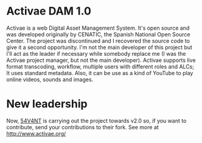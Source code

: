 # Activae DAM 1.0
Activae is a web Digital Asset Management System. It's open source and was developed originally by CENATIC, the Spanish National Open Source Center. The project was discontinued and I recovered the source code to give it a second opportunity. I'm not the main developer of this project but I'll act as the leader if necessary while somebody replace me (I was the Activae project manager, but not the main developer). Activae supports live format transcoding, workflow, multiple users with different roles and ALCs; It uses standard metadata. Also, it can be use as a kind of YouTube to play online videos, sounds and images.

# New leadership
Now, [54V4NT](https://github.com/54V4NT/ACTIVAE-2.0) is carrying out the project towards v2.0 so, if you want to contribute, send your contributions to their fork. See more at http://www.activae.org/

